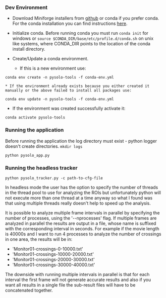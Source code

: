 ### Dev Environment

* Download Miniforge installers from [github](https://github.com/conda-forge/miniforge) or conda if you prefer conda. For the conda installation you can find instructions [here](https://docs.conda.io/projects/conda/en/stable/). 

* Initialize conda. Before running conda you must run `conda init` for windows or `source $CONDA_DIR/base/etc/profile.d/conda.sh` on unix like systems, where CONDA_DIR points to the location of the conda install directory.

* Create/Update a conda environment. 

    * If this is a new environment use:
```
conda env create -n pysolo-tools -f conda-env.yml
```

    * If the environment already exists because you either created it manually or the above failed to install all packages use:
```
conda env update -n pysolo-tools -f conda-env.yml
```

* If the environment was created successfully activate it:
```
conda activate pysolo-tools
```

### Running the application
Before running the application the log directory must exist - python logger doesn't create
directories.
`mkdir logs`

```
python pysolo_app.py
```

### Running the headless tracker
```
python pysolo_tracker.py -c path-to-cfg-file
```

In headless mode the user has the option to specify the number of threads in the thread pool to use for analyzing the ROIs
but unfortunately python will not execute more than one thread at a time anyway so what I found was
that using multiple threads really doesn't help to speed up the analysis.

It is possible to analyze multiple frame intervals in parallel by specifying the number of processes, using the '--nprocesses' flag.
If multiple frames are analyzed in parallel the results are output in a file, whose name is suffixed with the corresponding interval
in seconds. For example if the movie length is 40000s and I want to run 4 processes to analyze the number of crossings in one area,
the results will be in:
- 'Monitor01-crossings-0-10000.txt'
- 'Monitor01-crossings-10000-20000.txt'
- 'Monitor01-crossings-20000-30000.txt'
- 'Monitor01-crossings-30000-40000.txt'

The downside with running multiple intervals in parallel is that for each interval the first frame will not generate accurate results
and also if you want all results in a single file the sub-result files will have to be concatenated together.
